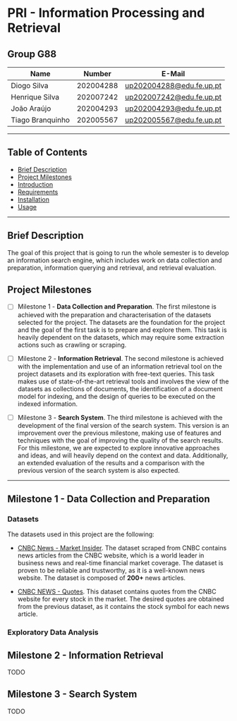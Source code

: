 # PRI - Information Processing and Retrieval

## Group G88
| Name             | Number    | E-Mail             |
| ---------------- | --------- | ------------------ |
| Diogo Silva        | 202004288 | up202004288@edu.fe.up.pt   |
| Henrique Silva     | 202007242 | up202007242@edu.fe.up.pt   |
| João Araújo        | 202004293 | up202004293@edu.fe.up.pt   |
| Tiago Branquinho   | 202005567 | up202005567@edu.fe.up.pt   |


---

## Table of Contents

- [Brief Description](#brief-description)
- [Project Milestones](#project-milestones)
- [Introduction](#introduction)
- [Requirements](#requirements)
- [Installation](#installation)
- [Usage](#usage)


---

## Brief Description

The goal of this project that is going to run the whole semester is to develop an information search engine, which includes work on data collection and preparation, information querying and retrieval, and retrieval evaluation.

## Project Milestones

- [ ] Milestone 1 - **Data Collection and Preparation**. The first milestone is achieved with the preparation and characterisation of the datasets selected for the project. The datasets are the foundation for the project and the goal of the first task is to prepare and explore them. This task is heavily dependent on the datasets, which may require some extraction actions such as crawling or scraping.

- [ ] Milestone 2 - **Information Retrieval**. The second milestone is achieved with the implementation and use of an information retrieval tool on the project datasets and its exploration with free-text queries. This task makes use of state-of-the-art retrieval tools and involves the view of the datasets as collections of documents, the identification of a document model for indexing, and the design of queries to be executed on the indexed information.

- [ ] Milestone 3 - **Search System**. The third milestone is achieved with the development of the final version of the search system. This version is an improvement over the previous milestone, making use of features and techniques with the goal of improving the quality of the search results. For this milestone, we are expected to explore innovative approaches and ideas, and will heavily depend on the context and data. Additionally, an extended evaluation of the results and a comparison with the previous version of the search system is also expected.

---

## Milestone 1 - Data Collection and Preparation

### Datasets

The datasets used in this project are the following:

- [CNBC News - Market Insider](https://www.cnbc.com/market-insider/). The dataset scraped from CNBC contains news articles from the CNBC website, which is a world leader in business news and real-time financial market coverage. The dataset is proven to be reliable and trustworthy, as it is a well-known news website. The dataset is composed of **200+** news articles.

- [CNBC NEWS - Quotes](https://www.cnbc.com/quotes/). This dataset contains quotes from the CNBC website for every stock in the market. The desired quotes are obtained from the previous dataset, as it contains the stock symbol for each news article.

### Exploratory Data Analysis




## Milestone 2 - Information Retrieval

TODO

## Milestone 3 - Search System

TODO